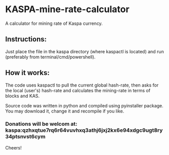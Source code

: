 # KASPA-mine-rate-calculator
A calculator for mining rate of Kaspa currency.

## Instructions:
Just place the file in the kaspa directory (where kaspactl is located) and run (preferably from terminal/cmd/powershell).

## How it works:
The code uses kaspactl to pull the current global hash-rate, then asks for the local (user's) hash-rate and calculates the mining-rate in terms of blocks and KAS.

Source code was written in python and compiled using pyinstaller package. You may download it, change it and recompile if you like.

### Donations will be welcom at: kaspa:qzhxqtue7rq6r64vuvhxq3athj6jxj2kx6e94xdgc9ugt8ry34ptsnvst6cym

Cheers!

